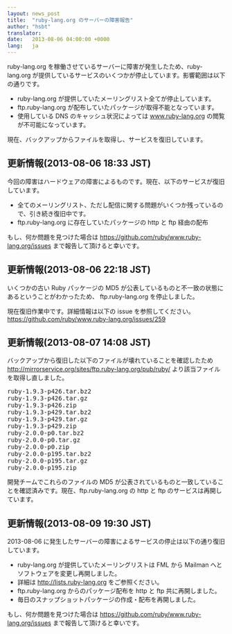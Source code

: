 ```yaml
---
layout: news_post
title:  "ruby-lang.org のサーバーの障害報告"
author: "hsbt"
translator:
date:   2013-08-06 04:00:00 +0000
lang:   ja
---
```


ruby-lang.org を稼働させているサーバーに障害が発生したため、ruby-lang.org が提供しているサービスのいくつかが停止しています。影響範囲は以下の通りです。

 * ruby-lang.org が提供していたメーリングリスト全てが停止しています。
 * ftp.ruby-lang.org が配布していたパッケージが取得不能となっています。
 * 使用している DNS のキャッシュ状況によっては www.ruby-lang.org の閲覧が不可能になっています。

現在、バックアップからファイルを取得し、サービスを復旧しています。

## 更新情報(2013-08-06 18:33 JST)

今回の障害はハードウェアの障害によるものです。現在、以下のサービスが復旧しています。

 * 全てのメーリングリスト、ただし配信に関する問題がいくつか残っているので、引き続き復旧中です。
 * ftp.ruby-lang.org に存在していたパッケージの http と ftp 経由の配布

もし、何か問題を見つけた場合は https://github.com/ruby/www.ruby-lang.org/issues まで報告して頂けると幸いです。

## 更新情報(2013-08-06 22:18 JST)

いくつかの古い Ruby パッケージの MD5 が公表しているものと不一致の状態にあるということがわかったため、 ftp.ruby-lang.org を停止しました。

現在復旧作業中です。詳細情報は以下の issue を参照してください。
https://github.com/ruby/www.ruby-lang.org/issues/259

## 更新情報(2013-08-07 14:08 JST)

バックアップから復旧した以下のファイルが壊れていることを確認したため http://mirrorservice.org/sites/ftp.ruby-lang.org/pub/ruby/ より該当ファイルを取得し直しました。

<pre>
ruby-1.9.3-p426.tar.bz2
ruby-1.9.3-p426.tar.gz
ruby-1.9.3-p426.zip
ruby-1.9.3-p429.tar.bz2
ruby-1.9.3-p429.tar.gz
ruby-1.9.3-p429.zip
ruby-2.0.0-p0.tar.bz2
ruby-2.0.0-p0.tar.gz
ruby-2.0.0-p0.zip
ruby-2.0.0-p195.tar.bz2
ruby-2.0.0-p195.tar.gz
ruby-2.0.0-p195.zip
</pre>

開発チームでこれらのファイルの MD5 が公表されているものと一致していることを確認済みです。現在、ftp.ruby-lang.org の http と ftp のサービスは再開しています。

## 更新情報(2013-08-09 19:30 JST)

2013-08-06 に発生したサーバーの障害によるサービスの停止は以下の通り復旧しています。

 * ruby-lang.org が提供していたメーリングリストは FML から Mailman へとソフトウェアを変更し再開しました。
  * 詳細は http://lists.ruby-lang.org をご参照ください。
 * ftp.ruby-lang.org からのパッケージ配布を http と ftp 共に再開しました。
 * 毎日のスナップショットパッケージの作成・配布を再開しました。

もし、何か問題を見つけた場合は https://github.com/ruby/www.ruby-lang.org/issues まで報告して頂けると幸いです。
